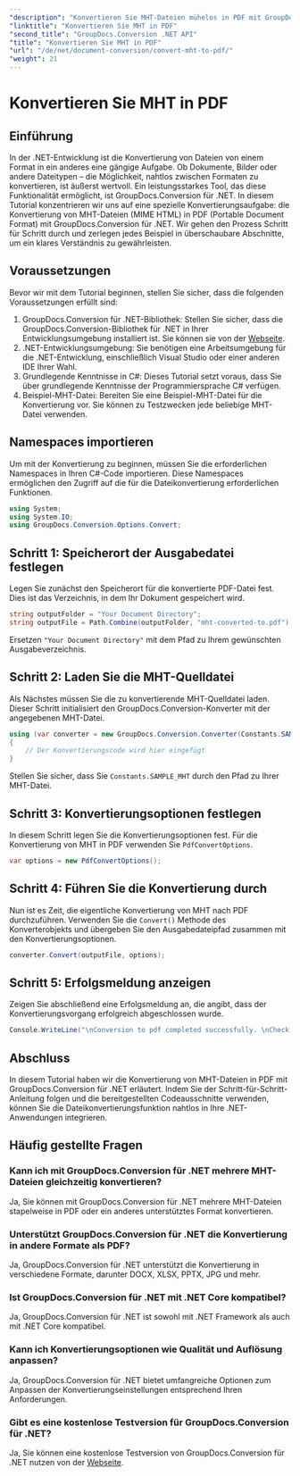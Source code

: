```yaml
---
"description": "Konvertieren Sie MHT-Dateien mühelos in PDF mit GroupDocs.Conversion für .NET. Folgen Sie unserer Schritt-für-Schritt-Anleitung für die nahtlose Integration in Ihre .NET-Anwendungen."
"linktitle": "Konvertieren Sie MHT in PDF"
"second_title": "GroupDocs.Conversion .NET API"
"title": "Konvertieren Sie MHT in PDF"
"url": "/de/net/document-conversion/convert-mht-to-pdf/"
"weight": 21
---
```


# Konvertieren Sie MHT in PDF

## Einführung
In der .NET-Entwicklung ist die Konvertierung von Dateien von einem Format in ein anderes eine gängige Aufgabe. Ob Dokumente, Bilder oder andere Dateitypen – die Möglichkeit, nahtlos zwischen Formaten zu konvertieren, ist äußerst wertvoll. Ein leistungsstarkes Tool, das diese Funktionalität ermöglicht, ist GroupDocs.Conversion für .NET.
In diesem Tutorial konzentrieren wir uns auf eine spezielle Konvertierungsaufgabe: die Konvertierung von MHT-Dateien (MIME HTML) in PDF (Portable Document Format) mit GroupDocs.Conversion für .NET. Wir gehen den Prozess Schritt für Schritt durch und zerlegen jedes Beispiel in überschaubare Abschnitte, um ein klares Verständnis zu gewährleisten.
## Voraussetzungen
Bevor wir mit dem Tutorial beginnen, stellen Sie sicher, dass die folgenden Voraussetzungen erfüllt sind:
1. GroupDocs.Conversion für .NET-Bibliothek: Stellen Sie sicher, dass die GroupDocs.Conversion-Bibliothek für .NET in Ihrer Entwicklungsumgebung installiert ist. Sie können sie von der [Webseite](https://releases.groupdocs.com/conversion/net/).
2. .NET-Entwicklungsumgebung: Sie benötigen eine Arbeitsumgebung für die .NET-Entwicklung, einschließlich Visual Studio oder einer anderen IDE Ihrer Wahl.
3. Grundlegende Kenntnisse in C#: Dieses Tutorial setzt voraus, dass Sie über grundlegende Kenntnisse der Programmiersprache C# verfügen.
4. Beispiel-MHT-Datei: Bereiten Sie eine Beispiel-MHT-Datei für die Konvertierung vor. Sie können zu Testzwecken jede beliebige MHT-Datei verwenden.

## Namespaces importieren
Um mit der Konvertierung zu beginnen, müssen Sie die erforderlichen Namespaces in Ihren C#-Code importieren. Diese Namespaces ermöglichen den Zugriff auf die für die Dateikonvertierung erforderlichen Funktionen.
```csharp
using System;
using System.IO;
using GroupDocs.Conversion.Options.Convert;
```
## Schritt 1: Speicherort der Ausgabedatei festlegen
Legen Sie zunächst den Speicherort für die konvertierte PDF-Datei fest. Dies ist das Verzeichnis, in dem Ihr Dokument gespeichert wird.
```csharp
string outputFolder = "Your Document Directory";
string outputFile = Path.Combine(outputFolder, "mht-converted-to.pdf");
```
Ersetzen `"Your Document Directory"` mit dem Pfad zu Ihrem gewünschten Ausgabeverzeichnis.
## Schritt 2: Laden Sie die MHT-Quelldatei
Als Nächstes müssen Sie die zu konvertierende MHT-Quelldatei laden. Dieser Schritt initialisiert den GroupDocs.Conversion-Konverter mit der angegebenen MHT-Datei.
```csharp
using (var converter = new GroupDocs.Conversion.Converter(Constants.SAMPLE_MHT))
{
    // Der Konvertierungscode wird hier eingefügt
}
```
Stellen Sie sicher, dass Sie `Constants.SAMPLE_MHT` durch den Pfad zu Ihrer MHT-Datei.
## Schritt 3: Konvertierungsoptionen festlegen
In diesem Schritt legen Sie die Konvertierungsoptionen fest. Für die Konvertierung von MHT in PDF verwenden Sie `PdfConvertOptions`.
```csharp
var options = new PdfConvertOptions();
```
## Schritt 4: Führen Sie die Konvertierung durch
Nun ist es Zeit, die eigentliche Konvertierung von MHT nach PDF durchzuführen. Verwenden Sie die `Convert()` Methode des Konverterobjekts und übergeben Sie den Ausgabedateipfad zusammen mit den Konvertierungsoptionen.
```csharp
converter.Convert(outputFile, options);
```
## Schritt 5: Erfolgsmeldung anzeigen
Zeigen Sie abschließend eine Erfolgsmeldung an, die angibt, dass der Konvertierungsvorgang erfolgreich abgeschlossen wurde.
```csharp
Console.WriteLine("\nConversion to pdf completed successfully. \nCheck output in {0}", outputFolder);
```

## Abschluss
In diesem Tutorial haben wir die Konvertierung von MHT-Dateien in PDF mit GroupDocs.Conversion für .NET erläutert. Indem Sie der Schritt-für-Schritt-Anleitung folgen und die bereitgestellten Codeausschnitte verwenden, können Sie die Dateikonvertierungsfunktion nahtlos in Ihre .NET-Anwendungen integrieren.
## Häufig gestellte Fragen
### Kann ich mit GroupDocs.Conversion für .NET mehrere MHT-Dateien gleichzeitig konvertieren?
Ja, Sie können mit GroupDocs.Conversion für .NET mehrere MHT-Dateien stapelweise in PDF oder ein anderes unterstütztes Format konvertieren.
### Unterstützt GroupDocs.Conversion für .NET die Konvertierung in andere Formate als PDF?
Ja, GroupDocs.Conversion für .NET unterstützt die Konvertierung in verschiedene Formate, darunter DOCX, XLSX, PPTX, JPG und mehr.
### Ist GroupDocs.Conversion für .NET mit .NET Core kompatibel?
Ja, GroupDocs.Conversion für .NET ist sowohl mit .NET Framework als auch mit .NET Core kompatibel.
### Kann ich Konvertierungsoptionen wie Qualität und Auflösung anpassen?
Ja, GroupDocs.Conversion für .NET bietet umfangreiche Optionen zum Anpassen der Konvertierungseinstellungen entsprechend Ihren Anforderungen.
### Gibt es eine kostenlose Testversion für GroupDocs.Conversion für .NET?
Ja, Sie können eine kostenlose Testversion von GroupDocs.Conversion für .NET nutzen von der [Webseite](https://releases.groupdocs.com/).